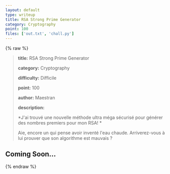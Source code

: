 ```yaml
---
layout: default
type: writeup
title: RSA Strong Prime Generator
category: Cryptography
point: 100
files: ['out.txt', 'chall.py']
---
```


{% raw %}
> **title:** RSA Strong Prime Generator
>
> **category:** Cryptography
>
> **difficulty:** Difficile
>
> **point:** 100
>
> **author:** Maestran
>
> **description:**
>
> *J'ai trouvé une nouvelle méthode ultra méga sécurisé pour générer des nombres premiers pour mon RSA! *
>
> Aie, encore un qui pense avoir inventé l'eau chaude. Arriverez-vous à lui prouver que son algorithme est mauvais ?
>
> 

## Coming Soon...

{% endraw %}
